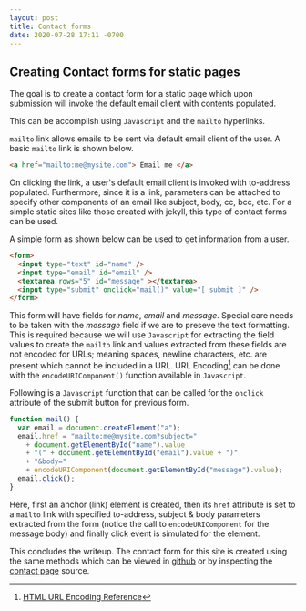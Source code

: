 ```yaml
---
layout: post
title: Contact forms
date: 2020-07-28 17:11 -0700
---
```


## Creating Contact forms for static pages

The goal is to create a contact form for a static page which upon submission will invoke the default email client with contents populated.

This can be accomplish using `Javascript` and the `mailto` hyperlinks.


`mailto` link allows emails to be sent via default email client of the user. A basic `mailto` link is shown below. 
```html
<a href="mailto:me@mysite.com"> Email me </a>
```
On clicking the link, a user's default email client is invoked with to-address populated.
Furthermore, since it is a link, parameters can be attached to specify other components of an email like subject, body, cc, bcc, etc. 
For a simple static sites like those created with jekyll, this type of contact forms can be used.

A simple form as shown below can be used to get information from  a user.

```html
<form> 
  <input type="text" id="name" />
  <input type="email" id="email" />
  <textarea rows="5" id="message" ></textarea>
  <input type="submit" onclick="mail()" value="[ submit ]" />
</form>
```

This form will have fields for *name*, *email* and *message*. Special care needs to be taken with the *message* field if we are to preseve the text formatting. This is required because we will use `Javascript` for extracting the field values to create the `mailto` link and values extracted from these fields are not encoded for URLs; meaning spaces, newline characters, etc. are present which cannot be included in a URL. URL Encoding[^1] can be done with the `encodeURIComponent()` function available in `Javascript`.

[^1]: [HTML URL Encoding Reference](https://www.w3schools.com/tags/ref_urlencode.ASP)

Following is a `Javascript` function that can be called for the `onclick` attribute of the submit button for previous form.
```javascript
function mail() {
  var email = document.createElement("a");
  email.href = "mailto:me@mysite.com?subject=" 
    + document.getElementById("name").value 
    + "(" + document.getElementById("email").value + ")"
    + "&body="
    + encodeURIComponent(document.getElementById("message").value); 
  email.click();
}
```       
Here, first an anchor (link) element is created, then its `href` attribute is set to a `mailto` link with specified to-address, subject & body parameters extracted from the form (notice the call to `encodeURIComponent` for the message body) and finally click event is simulated for the element.

This concludes the writeup. The contact form for this site is created using the same methods which can be viewed in [github](https://github.com/keer4n/keer4n.github.io) or by inspecting the [contact page](/contact) source.

